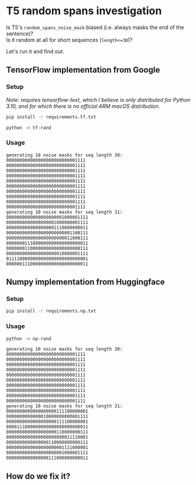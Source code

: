 # T5 random spans investigation

Is T5's `random_spans_noise_mask` biased (i.e. always masks the end of the sentence)?  
Is it random at all for short sequences (`length<=30`)?

Let's run it and find out.

## TensorFlow implementation from Google

### Setup

_Note: requires tensorflow-text, which I believe is only distributed for Python 3.10, and for which there is no official ARM macOS distribution._

```bash
pip install -r requirements.tf.txt
```

```bash
python -m tf-rand
```

### Usage

```
generating 10 noise masks for seq length 30:
000000000000000000000000001111
000000000000000000000000001111
000000000000000000000000001111
000000000000000000000000001111
000000000000000000000000001111
000000000000000000000000001111
000000000000000000000000001111
000000000000000000000000001111
000000000000000000000000001111
000000000000000000000000001111
generating 10 noise masks for seq length 31:
0000000000000000000001000001111
0000000000000000001000000001111
0000000000000000001110000000011
0000000000000000000000001100111
0000000000000000000000011000111
0000000111000000000000000000011
0000000110000000000000000000111
0000000000000000000010000001111
0111100000000000000000000000001
0000001110000000000000000000011
```

## Numpy implementation from Huggingface

### Setup

```bash
pip install -r requirements.np.txt
```

### Usage

```bash
python -m np-rand
```

```
generating 10 noise masks for seq length 30:
000000000000000000000000001111
000000000000000000000000001111
000000000000000000000000001111
000000000000000000000000001111
000000000000000000000000001111
000000000000000000000000001111
000000000000000000000000001111
000000000000000000000000001111
000000000000000000000000001111
000000000000000000000000001111
generating 10 noise masks for seq length 31:
0000000000000000000111100000001
0000000000000010000000000001111
0000000000000000000111100000001
0000111000000000000000000000011
0000000000000000000110000000111
0000000000000000000000011110001
0000000000000000110000000000111
0000000000000000000001111000001
0000000000000000000001000001111
0000000000000000111000000000011
```

## How do we fix it?